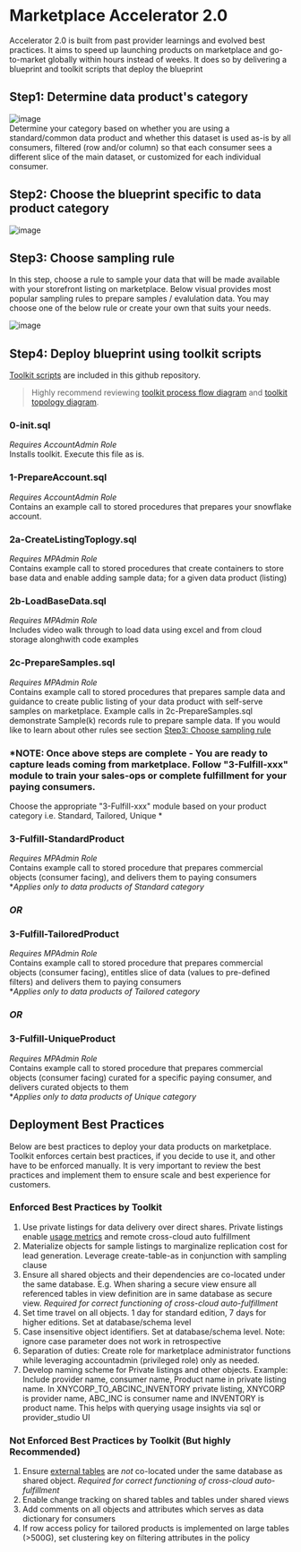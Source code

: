 # Marketplace Accelerator 2.0
Accelerator 2.0 is built from past provider learnings and evolved best practices. It aims to speed up launching products on marketplace and go-to-market globally within hours instead of weeks. It does so by delivering a blueprint and toolkit scripts that deploy the blueprint

## Step1: Determine data product's category
![image](https://user-images.githubusercontent.com/68336854/192832487-f4944d76-8ce1-4189-a23a-5d3ee68bbd84.png) <br />
Determine your category based on whether you are using a standard/common data product and whether this dataset is used as-is by all consumers, filtered (row and/or column) so that each consumer sees a different slice of the main dataset, or customized for each individual consumer.

## Step2: Choose the blueprint specific to data product category
![image](https://user-images.githubusercontent.com/68336854/192829999-c23b5cf7-fb96-42a4-8440-a2cd44d4e61d.png)

## Step3: Choose sampling rule
In this step, choose a rule to sample your data that will be made available with your storefront listing on marketplace. Below visual provides most popular sampling rules to prepare samples / evalulation data. You may choose one of the below rule or create your own that suits your needs. 

![image](https://user-images.githubusercontent.com/68336854/193669864-79ccf9ac-c08d-471e-a731-6092e6144154.png)

## Step4: Deploy blueprint using toolkit scripts 
[Toolkit scripts](https://github.com/sfc-gh-amgupta/sfguide-marketaplace-accelerator2.0/tree/main/ToolkitScripts) are included in this github repository. <br /> 
> Highly recommend reviewing [toolkit process flow diagram](https://github.com/sfc-gh-amgupta/sfguide-marketaplace-accelerator2.0/blob/main/Toolkit%20Process%20Flow%20Diagram.pdf) and [toolkit topology diagram](https://github.com/Snowflake-Labs/sfguide-marketaplace-accelerator2.0/blob/main/Toolkit%20Topology%20Diagram.pdf).


### 0-init.sql 
*Requires AccountAdmin Role*  <br />
Installs toolkit. Execute this file as is.

### 1-PrepareAccount.sql 
*Requires AccountAdmin Role*  <br />
Contains an example call to stored procedures that prepares your snowflake account. 

### 2a-CreateListingToplogy.sql 
*Requires MPAdmin Role*  <br />
Contains example call to stored procedures that create containers to store base data and enable adding sample data; for a given data product (listing)

### 2b-LoadBaseData.sql
*Requires MPAdmin Role*  <br />
Includes video walk through to load data using excel and from cloud storage alonghwith code examples <br /> 

### 2c-PrepareSamples.sql
*Requires MPAdmin Role*  <br />
Contains example call to stored procedures that prepares sample data and guidance to create public listing of your data product with self-serve samples on marketplace. Example calls in 2c-PrepareSamples.sql demonstrate Sample(k) records rule to prepare sample data. If you would like to learn about other rules see section [Step3: Choose sampling rule](https://github.com/Snowflake-Labs/sfguide-marketplace-accelerator2.0#step3-choose-sampling-rule) <br /> 


### *NOTE: Once above steps are complete - You are ready to capture leads coming from marketplace. Follow "3-Fulfill-xxx" module to train your sales-ops or complete fulfillment for your paying consumers. <br />
Choose the appropriate "3-Fulfill-xxx" module based on your product category i.e. Standard, Tailored, Unique *

### 3-Fulfill-StandardProduct
*Requires MPAdmin Role*  <br />
Contains example call to stored procedure that prepares commercial objects (consumer facing), and delivers them to paying consumers  <br /> 
**Applies only to data products of Standard category*

### *OR*

### 3-Fulfill-TailoredProduct
*Requires MPAdmin Role*  <br />
Contains example call to stored procedure that prepares commercial objects (consumer facing), entitles slice of data (values to pre-defined filters) and delivers them to paying consumers <br /> 
**Applies only to data products of Tailored category*

### *OR*

### 3-Fulfill-UniqueProduct
*Requires MPAdmin Role*  <br />
Contains example call to stored procedure that prepares commercial objects (consumer facing) curated for a specific paying consumer, and delivers curated objects to them <br /> 
**Applies only to data products of Unique category*


## Deployment Best Practices 
Below are best practices to deploy your data products on marketplace. Toolkit enforces certain best practices, if you decide to use it, and other have to be enforced manually. It is very important to review the best practices and implement them to ensure scale and best experience for customers.

### Enforced Best Practices by Toolkit
1. Use private listings for data delivery over direct shares. Private listings enable [usage metrics](https://docs.snowflake.com/en/sql-reference/data-sharing-usage.html) and remote cross-cloud auto fulfillment
2. Materialize objects for sample listings to marginalize replication cost for lead generation. Leverage create-table-as in conjunction with sampling clause 
3. Ensure all shared objects and their dependencies are co-located under the same database. E.g. When sharing a secure view ensure all referenced tables in view definition are in same database as secure view. _Required for correct functioning of cross-cloud auto-fulfillment_
4. Set time travel on all objects. 1 day for standard edition, 7 days for higher editions.  Set at database/schema level
5. Case insensitive object identifiers. Set at database/schema level. Note: ignore case parameter does not work in retrospective
6. Separation of duties: Create role for marketplace administrator functions while leveraging accountadmin (privileged role) only as needed. 
7. Develop naming scheme for Private listings and other objects. Example: Include provider name, consumer name,  Product name in private listing name. In  XNYCORP_TO_ABCINC_INVENTORY private listing, XNYCORP is provider name, ABC_INC is consumer name and INVENTORY is product name. This helps with querying usage insights via sql or provider_studio UI

### Not Enforced Best Practices by Toolkit (But highly Recommended)
1. Ensure [external tables](https://docs.snowflake.com/en/user-guide/database-replication-intro.html#replicated-database-objects) are _not_ co-located under the same database as shared object. _Required for correct functioning of cross-cloud auto-fulfillment_
2. Enable change tracking on shared tables and tables under shared views
3. Add comments on all objects and attributes which serves as data dictionary for consumers
4. If row access policy for tailored products is implemented on large tables (>500G), set clustering key on filtering attributes in the policy


